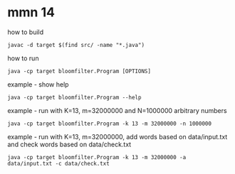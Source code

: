 # mmn 14

how to build

    javac -d target $(find src/ -name "*.java")    

how to run

    java -cp target bloomfilter.Program [OPTIONS]

example - show help

    java -cp target bloomfilter.Program --help

example - run with K=13, m=32000000 and N=1000000 arbitrary numbers

    java -cp target bloomfilter.Program -k 13 -m 32000000 -n 1000000

example - run with K=13, m=32000000, add words based on data/input.txt and check words based on data/check.txt

    java -cp target bloomfilter.Program -k 13 -m 32000000 -a data/input.txt -c data/check.txt
